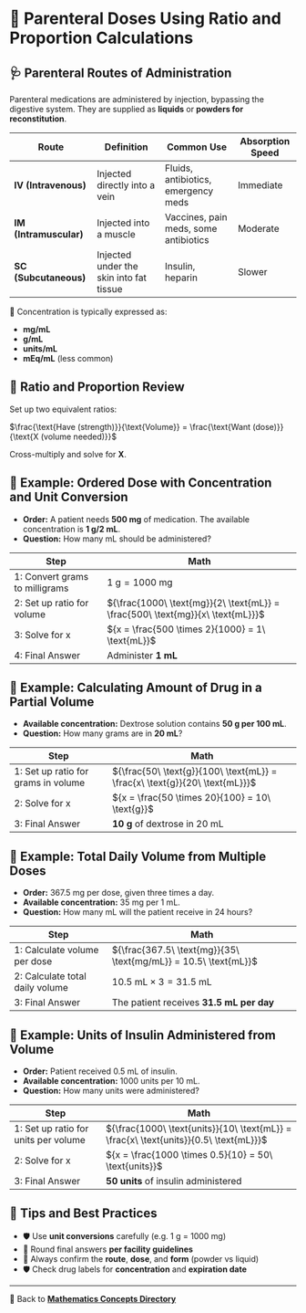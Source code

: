 # 💉 Parenteral Doses Using Ratio and Proportion Calculations

<!-- 
## Reference

Pharmacy Calculations, 6e; Morton Publishing | 23
-->

## 🩺 Parenteral Routes of Administration

Parenteral medications are administered by injection, bypassing the digestive system. They are supplied as **liquids** or **powders for reconstitution**.

| Route | Definition | Common Use | Absorption Speed |
|-------|------------|------------|------------------|
| **IV (Intravenous)** | Injected directly into a vein | Fluids, antibiotics, emergency meds | Immediate |
| **IM (Intramuscular)** | Injected into a muscle | Vaccines, pain meds, some antibiotics | Moderate |
| **SC (Subcutaneous)** | Injected under the skin into fat tissue | Insulin, heparin | Slower |

📍 Concentration is typically expressed as:

- **mg/mL**
- **g/mL**
- **units/mL**
- **mEq/mL** (less common)

## 📘 Ratio and Proportion Review

Set up two equivalent ratios:

$\frac{\text{Have (strength)}}{\text{Volume}} = \frac{\text{Want (dose)}}{\text{X (volume needed)}}$

Cross-multiply and solve for **X**.

## 🧪 Example: Ordered Dose with Concentration and Unit Conversion

- **Order:** A patient needs **500 mg** of medication. The available concentration is **1 g/2 mL**.  
- **Question:** How many mL should be administered?

| Step | Math |
|------|------|
| 1: Convert grams to milligrams | ${1\ \text{g} = 1000\ \text{mg}}$ |
| 2: Set up ratio for volume | ${\frac{1000\ \text{mg}}{2\ \text{mL}} = \frac{500\ \text{mg}}{x\ \text{mL}}}$ |
| 3: Solve for x | ${x = \frac{500 \times 2}{1000} = 1\ \text{mL}}$ |
| 4: Final Answer | Administer **1 mL** |

## 🧪 Example: Calculating Amount of Drug in a Partial Volume

- **Available concentration:** Dextrose solution contains **50 g per 100 mL**.  
- **Question:** How many grams are in **20 mL**?

| Step | Math |
|------|------|
| 1: Set up ratio for grams in volume | ${\frac{50\ \text{g}}{100\ \text{mL}} = \frac{x\ \text{g}}{20\ \text{mL}}}$ |
| 2: Solve for x | ${x = \frac{50 \times 20}{100} = 10\ \text{g}}$ |
| 3: Final Answer | **10 g** of dextrose in 20 mL |

## 🧪 Example: Total Daily Volume from Multiple Doses

- **Order:** 367.5 mg per dose, given three times a day.  
- **Available concentration:** 35 mg per 1 mL.  
- **Question:** How many mL will the patient receive in 24 hours?

| Step | Math |
|------|------|
| 1: Calculate volume per dose | ${\frac{367.5\ \text{mg}}{35\ \text{mg/mL}} = 10.5\ \text{mL}}$ |
| 2: Calculate total daily volume | ${10.5\ \text{mL} \times 3 = 31.5\ \text{mL}}$ |
| 3: Final Answer | The patient receives **31.5 mL per day** |

## 🧪 Example: Units of Insulin Administered from Volume

- **Order:** Patient received 0.5 mL of insulin.  
- **Available concentration:** 1000 units per 10 mL.  
- **Question:** How many units were administered?

| Step | Math |
|------|------|
| 1: Set up ratio for units per volume | ${\frac{1000\ \text{units}}{10\ \text{mL}} = \frac{x\ \text{units}}{0.5\ \text{mL}}}$ |
| 2: Solve for x | ${x = \frac{1000 \times 0.5}{10} = 50\ \text{units}}$ |
| 3: Final Answer | **50 units** of insulin administered |

## 🚨 Tips and Best Practices

- 🛡️ Use **unit conversions** carefully (e.g. 1 g = 1000 mg)
- 📍 Round final answers **per facility guidelines**
- 📍 Always confirm the **route**, **dose**, and **form** (powder vs liquid)
- 🛡️ Check drug labels for **concentration** and **expiration date**

---

🔗 Back to [**Mathematics Concepts Directory**](./readme.md)
